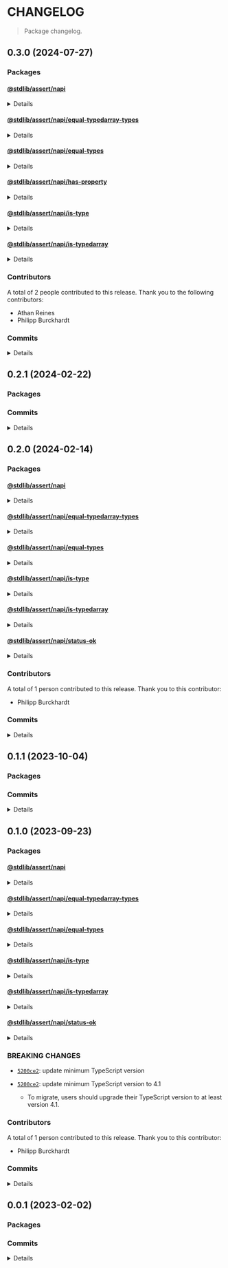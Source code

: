 # CHANGELOG

> Package changelog.

<section class="release" id="v0.3.0">

## 0.3.0 (2024-07-27)

<section class="packages">

### Packages

<section class="package" id="assert-napi-unreleased">

#### [@stdlib/assert/napi](https://github.com/stdlib-js/stdlib/tree/develop/lib/node_modules/%40stdlib/assert/napi)

<details>

<section class="features">

##### Features

-   [`b5a5da6`](https://github.com/stdlib-js/stdlib/commit/b5a5da64e43f449318e74136c291a482e2fd1c39) - add API to check for a specified property

</section>

<!-- /.features -->

</details>

</section>

<!-- /.package -->

<section class="package" id="assert-napi-equal-typedarray-types-unreleased">

#### [@stdlib/assert/napi/equal-typedarray-types](https://github.com/stdlib-js/stdlib/tree/develop/lib/node_modules/%40stdlib/assert/napi/equal-typedarray-types)

<details>

No changes reported for this release.</details>

</section>

<!-- /.package -->

<section class="package" id="assert-napi-equal-types-unreleased">

#### [@stdlib/assert/napi/equal-types](https://github.com/stdlib-js/stdlib/tree/develop/lib/node_modules/%40stdlib/assert/napi/equal-types)

<details>

No changes reported for this release.</details>

</section>

<!-- /.package -->

<section class="package" id="assert-napi-has-property-unreleased">

#### [@stdlib/assert/napi/has-property](https://github.com/stdlib-js/stdlib/tree/develop/lib/node_modules/%40stdlib/assert/napi/has-property)

<details>

<section class="features">

##### Features

-   [`16ab7f7`](https://github.com/stdlib-js/stdlib/commit/16ab7f7f7ebef7cb2dad98930d5306d03ec700a1) - add `assert/napi/has-property`

</section>

<!-- /.features -->

</details>

</section>

<!-- /.package -->

<section class="package" id="assert-napi-is-type-unreleased">

#### [@stdlib/assert/napi/is-type](https://github.com/stdlib-js/stdlib/tree/develop/lib/node_modules/%40stdlib/assert/napi/is-type)

<details>

No changes reported for this release.</details>

</section>

<!-- /.package -->

<section class="package" id="assert-napi-is-typedarray-unreleased">

#### [@stdlib/assert/napi/is-typedarray](https://github.com/stdlib-js/stdlib/tree/develop/lib/node_modules/%40stdlib/assert/napi/is-typedarray)

<details>

No changes reported for this release.</details>

</section>

<!-- /.package -->

</section>

<!-- /.packages -->

<section class="contributors">

### Contributors

A total of 2 people contributed to this release. Thank you to the following contributors:

-   Athan Reines
-   Philipp Burckhardt

</section>

<!-- /.contributors -->

<section class="commits">

### Commits

<details>

-   [`d04dcbd`](https://github.com/stdlib-js/stdlib/commit/d04dcbd6dc3b0bf4a89bd3947d317fa5ff15bb38) - **docs:** remove private annotations in C comments _(by Philipp Burckhardt)_
-   [`659f752`](https://github.com/stdlib-js/stdlib/commit/659f752db18317bf5fc237fdbcad0d74b61e1ed9) - **style:** add missing spaces _(by Philipp Burckhardt)_
-   [`b5a5da6`](https://github.com/stdlib-js/stdlib/commit/b5a5da64e43f449318e74136c291a482e2fd1c39) - **feat:** add API to check for a specified property _(by Athan Reines)_
-   [`16ab7f7`](https://github.com/stdlib-js/stdlib/commit/16ab7f7f7ebef7cb2dad98930d5306d03ec700a1) - **feat:** add `assert/napi/has-property` _(by Athan Reines)_

</details>

</section>

<!-- /.commits -->

</section>

<!-- /.release -->

## 0.2.1 (2024-02-22)

<section class="packages">

### Packages

</section>

<!-- /.packages -->

<section class="commits">

### Commits

<details>

</details>

</section>

<!-- /.commits -->

## 0.2.0 (2024-02-14)

<section class="packages">

### Packages

<section class="package" id="assert-napi-v0.2.0">

#### [@stdlib/assert/napi](https://github.com/stdlib-js/stdlib/tree/develop/lib/node_modules/%40stdlib/assert/napi)

<details>

No changes reported for this release.</details>

</section>

<!-- /.package -->

<section class="package" id="assert-napi-equal-typedarray-types-v0.2.0">

#### [@stdlib/assert/napi/equal-typedarray-types](https://github.com/stdlib-js/stdlib/tree/develop/lib/node_modules/%40stdlib/assert/napi/equal-typedarray-types)

<details>

No changes reported for this release.</details>

</section>

<!-- /.package -->

<section class="package" id="assert-napi-equal-types-v0.2.0">

#### [@stdlib/assert/napi/equal-types](https://github.com/stdlib-js/stdlib/tree/develop/lib/node_modules/%40stdlib/assert/napi/equal-types)

<details>

No changes reported for this release.</details>

</section>

<!-- /.package -->

<section class="package" id="assert-napi-is-type-v0.2.0">

#### [@stdlib/assert/napi/is-type](https://github.com/stdlib-js/stdlib/tree/develop/lib/node_modules/%40stdlib/assert/napi/is-type)

<details>

No changes reported for this release.</details>

</section>

<!-- /.package -->

<section class="package" id="assert-napi-is-typedarray-v0.2.0">

#### [@stdlib/assert/napi/is-typedarray](https://github.com/stdlib-js/stdlib/tree/develop/lib/node_modules/%40stdlib/assert/napi/is-typedarray)

<details>

No changes reported for this release.</details>

</section>

<!-- /.package -->

<section class="package" id="assert-napi-status-ok-v0.2.0">

#### [@stdlib/assert/napi/status-ok](https://github.com/stdlib-js/stdlib/tree/develop/lib/node_modules/%40stdlib/assert/napi/status-ok)

<details>

No changes reported for this release.</details>

</section>

<!-- /.package -->

</section>

<!-- /.packages -->

<section class="contributors">

### Contributors

A total of 1 person contributed to this release. Thank you to this contributor:

-   Philipp Burckhardt

</section>

<!-- /.contributors -->

<section class="commits">

### Commits

<details>

-   [`46d049b`](https://github.com/stdlib-js/stdlib/commit/46d049b5d38f9ef6e426d6a517ac8925c94d7642) - **build:** replace tslint directive _(by Philipp Burckhardt)_

</details>

</section>

<!-- /.commits -->

## 0.1.1 (2023-10-04)

<section class="packages">

### Packages

</section>

<!-- /.packages -->

<section class="commits">

### Commits

<details>

</details>

</section>

<!-- /.commits -->

## 0.1.0 (2023-09-23)

<section class="packages">

### Packages

<section class="package" id="assert-napi-v0.1.0">

#### [@stdlib/assert/napi](https://github.com/stdlib-js/stdlib/tree/develop/lib/node_modules/%40stdlib/assert/napi)

<details>

<section class="features">

##### Features

-   [`5200ce2`](https://github.com/stdlib-js/stdlib/commit/5200ce2447b32d7a8d351daa5b1868194878d7be) - update minimum TypeScript version

</section>

<!-- /.features -->

<section class="breaking-changes">

##### BREAKING CHANGES

-   [`5200ce2`](https://github.com/stdlib-js/stdlib/commit/5200ce2447b32d7a8d351daa5b1868194878d7be): update minimum TypeScript version
-   [`5200ce2`](https://github.com/stdlib-js/stdlib/commit/5200ce2447b32d7a8d351daa5b1868194878d7be): update minimum TypeScript version to 4.1 

    -   To migrate, users should upgrade their TypeScript version to at least version 4.1.

</section>

<!-- /.breaking-changes -->

</details>

</section>

<!-- /.package -->

<section class="package" id="assert-napi-equal-typedarray-types-v0.1.0">

#### [@stdlib/assert/napi/equal-typedarray-types](https://github.com/stdlib-js/stdlib/tree/develop/lib/node_modules/%40stdlib/assert/napi/equal-typedarray-types)

<details>

<section class="features">

##### Features

-   [`5200ce2`](https://github.com/stdlib-js/stdlib/commit/5200ce2447b32d7a8d351daa5b1868194878d7be) - update minimum TypeScript version

</section>

<!-- /.features -->

<section class="breaking-changes">

##### BREAKING CHANGES

-   [`5200ce2`](https://github.com/stdlib-js/stdlib/commit/5200ce2447b32d7a8d351daa5b1868194878d7be): update minimum TypeScript version
-   [`5200ce2`](https://github.com/stdlib-js/stdlib/commit/5200ce2447b32d7a8d351daa5b1868194878d7be): update minimum TypeScript version to 4.1 

    -   To migrate, users should upgrade their TypeScript version to at least version 4.1.

</section>

<!-- /.breaking-changes -->

</details>

</section>

<!-- /.package -->

<section class="package" id="assert-napi-equal-types-v0.1.0">

#### [@stdlib/assert/napi/equal-types](https://github.com/stdlib-js/stdlib/tree/develop/lib/node_modules/%40stdlib/assert/napi/equal-types)

<details>

<section class="features">

##### Features

-   [`5200ce2`](https://github.com/stdlib-js/stdlib/commit/5200ce2447b32d7a8d351daa5b1868194878d7be) - update minimum TypeScript version

</section>

<!-- /.features -->

<section class="breaking-changes">

##### BREAKING CHANGES

-   [`5200ce2`](https://github.com/stdlib-js/stdlib/commit/5200ce2447b32d7a8d351daa5b1868194878d7be): update minimum TypeScript version
-   [`5200ce2`](https://github.com/stdlib-js/stdlib/commit/5200ce2447b32d7a8d351daa5b1868194878d7be): update minimum TypeScript version to 4.1 

    -   To migrate, users should upgrade their TypeScript version to at least version 4.1.

</section>

<!-- /.breaking-changes -->

</details>

</section>

<!-- /.package -->

<section class="package" id="assert-napi-is-type-v0.1.0">

#### [@stdlib/assert/napi/is-type](https://github.com/stdlib-js/stdlib/tree/develop/lib/node_modules/%40stdlib/assert/napi/is-type)

<details>

<section class="features">

##### Features

-   [`5200ce2`](https://github.com/stdlib-js/stdlib/commit/5200ce2447b32d7a8d351daa5b1868194878d7be) - update minimum TypeScript version

</section>

<!-- /.features -->

<section class="breaking-changes">

##### BREAKING CHANGES

-   [`5200ce2`](https://github.com/stdlib-js/stdlib/commit/5200ce2447b32d7a8d351daa5b1868194878d7be): update minimum TypeScript version
-   [`5200ce2`](https://github.com/stdlib-js/stdlib/commit/5200ce2447b32d7a8d351daa5b1868194878d7be): update minimum TypeScript version to 4.1 

    -   To migrate, users should upgrade their TypeScript version to at least version 4.1.

</section>

<!-- /.breaking-changes -->

</details>

</section>

<!-- /.package -->

<section class="package" id="assert-napi-is-typedarray-v0.1.0">

#### [@stdlib/assert/napi/is-typedarray](https://github.com/stdlib-js/stdlib/tree/develop/lib/node_modules/%40stdlib/assert/napi/is-typedarray)

<details>

<section class="features">

##### Features

-   [`5200ce2`](https://github.com/stdlib-js/stdlib/commit/5200ce2447b32d7a8d351daa5b1868194878d7be) - update minimum TypeScript version

</section>

<!-- /.features -->

<section class="breaking-changes">

##### BREAKING CHANGES

-   [`5200ce2`](https://github.com/stdlib-js/stdlib/commit/5200ce2447b32d7a8d351daa5b1868194878d7be): update minimum TypeScript version
-   [`5200ce2`](https://github.com/stdlib-js/stdlib/commit/5200ce2447b32d7a8d351daa5b1868194878d7be): update minimum TypeScript version to 4.1 

    -   To migrate, users should upgrade their TypeScript version to at least version 4.1.

</section>

<!-- /.breaking-changes -->

</details>

</section>

<!-- /.package -->

<section class="package" id="assert-napi-status-ok-v0.1.0">

#### [@stdlib/assert/napi/status-ok](https://github.com/stdlib-js/stdlib/tree/develop/lib/node_modules/%40stdlib/assert/napi/status-ok)

<details>

<section class="features">

##### Features

-   [`5200ce2`](https://github.com/stdlib-js/stdlib/commit/5200ce2447b32d7a8d351daa5b1868194878d7be) - update minimum TypeScript version

</section>

<!-- /.features -->

<section class="breaking-changes">

##### BREAKING CHANGES

-   [`5200ce2`](https://github.com/stdlib-js/stdlib/commit/5200ce2447b32d7a8d351daa5b1868194878d7be): update minimum TypeScript version
-   [`5200ce2`](https://github.com/stdlib-js/stdlib/commit/5200ce2447b32d7a8d351daa5b1868194878d7be): update minimum TypeScript version to 4.1 

    -   To migrate, users should upgrade their TypeScript version to at least version 4.1.

</section>

<!-- /.breaking-changes -->

</details>

</section>

<!-- /.package -->

</section>

<!-- /.packages -->

<section class="breaking-changes">

### BREAKING CHANGES

-   [`5200ce2`](https://github.com/stdlib-js/stdlib/commit/5200ce2447b32d7a8d351daa5b1868194878d7be): update minimum TypeScript version
-   [`5200ce2`](https://github.com/stdlib-js/stdlib/commit/5200ce2447b32d7a8d351daa5b1868194878d7be): update minimum TypeScript version to 4.1 

    -   To migrate, users should upgrade their TypeScript version to at least version 4.1.

</section>

<!-- /.breaking-changes -->

<section class="contributors">

### Contributors

A total of 1 person contributed to this release. Thank you to this contributor:

-   Philipp Burckhardt

</section>

<!-- /.contributors -->

<section class="commits">

### Commits

<details>

-   [`5200ce2`](https://github.com/stdlib-js/stdlib/commit/5200ce2447b32d7a8d351daa5b1868194878d7be) - **feat:** update minimum TypeScript version _(by Philipp Burckhardt)_

</details>

</section>

<!-- /.commits -->

## 0.0.1 (2023-02-02)

<section class="packages">

### Packages

</section>

<!-- /.packages -->

<section class="commits">

### Commits

<details>

</details>

</section>

<!-- /.commits -->

